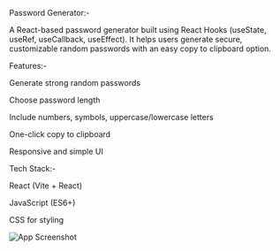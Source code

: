 Password Generator:-

A React-based password generator built using React Hooks (useState, useRef, useCallback, useEffect).
It helps users generate secure, customizable random passwords with an easy copy to clipboard option.

Features:-

Generate strong random passwords

Choose password length

Include numbers, symbols, uppercase/lowercase letters

One-click copy to clipboard

Responsive and simple UI

Tech Stack:-

React (Vite + React)

JavaScript (ES6+)

CSS for styling

![App Screenshot](./c:\Users\HP\OneDrive\NOTES\OneDrive\Pictures\Screenshots\password-generator.png)